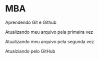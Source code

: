 # MBA
Aprendendo Git e Github

Atualizando meu arquivo pela primeira vez

Atualizando meu arquivo pela segunda vez

Atualziando pelo GitHub
